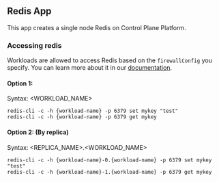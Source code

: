 ## Redis App

This app creates a single node Redis on Control Plane Platform.

### Accessing redis

Workloads are allowed to access Redis based on the `firewallConfig` you specify. You can learn more about it in our [documentation](https://docs.controlplane.com/reference/workload#internal).

#### Option 1:

Syntax: <WORKLOAD_NAME>
```
redis-cli -c -h {workload-name} -p 6379 set mykey "test"
redis-cli -c -h {workload-name} -p 6379 get mykey
```
#### Option 2: (By replica)

Syntax: <REPLICA_NAME>.<WORKLOAD_NAME>
```
redis-cli -c -h {workload-name}-0.{workload-name} -p 6379 set mykey "test"
redis-cli -c -h {workload-name}-1.{workload-name} -p 6379 get mykey
```